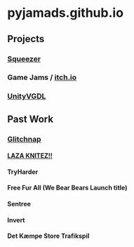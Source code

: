 # pyjamads.github.io


## Projects

### [Squeezer](https://pyjamads.github.com/Squeezer/)

### Game Jams / [itch.io](https://pyjamads.itch.io/)

### [UnityVGDL](https://pyjamads.github.com/UnityVGDL/)

## Past Work

### [Glitchnap](https://glitchnap.com/)

#### [LAZA KNITEZ!!](http://lazaknitez.com/)

#### TryHarder

#### Free Fur All (We Bear Bears Launch title)

#### Sentree

#### Invert

#### Det Kæmpe Store Trafikspil

